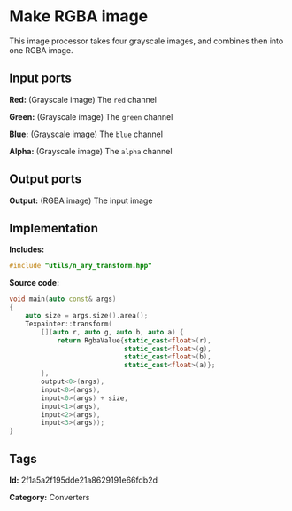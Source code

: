 # Make RGBA image

This image processor takes four grayscale images, and combines then into one  RGBA image.

## Input ports

__Red:__ (Grayscale image) The `red` channel

__Green:__ (Grayscale image) The `green` channel

__Blue:__ (Grayscale image) The `blue` channel

__Alpha:__ (Grayscale image) The `alpha` channel

## Output ports

__Output:__ (RGBA image) The input image

## Implementation

__Includes:__

```c++
#include "utils/n_ary_transform.hpp"
```

__Source code:__

```c++
void main(auto const& args)
{
	auto size = args.size().area();
	Texpainter::transform(
	    [](auto r, auto g, auto b, auto a) {
		    return RgbaValue{static_cast<float>(r),
		                     static_cast<float>(g),
		                     static_cast<float>(b),
		                     static_cast<float>(a)};
	    },
	    output<0>(args),
	    input<0>(args),
	    input<0>(args) + size,
	    input<1>(args),
	    input<2>(args),
	    input<3>(args));
}
```

## Tags

__Id:__ 2f1a5a2f195dde21a8629191e66fdb2d

__Category:__ Converters